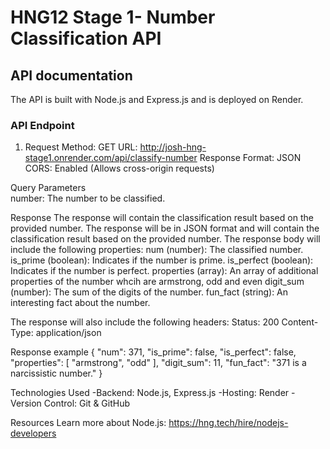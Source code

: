 # HNG12 Stage 1- Number Classification API

## API documentation

The API is built with Node.js and Express.js and is deployed on Render.

### API Endpoint

1. Request
   Method: GET
   URL: http://josh-hng-stage1.onrender.com/api/classify-number
   Response Format: JSON
   CORS: Enabled (Allows cross-origin requests)

Query Parameters  
number: The number to be classified.

Response
The response will contain the classification result based on the provided number.
The response will be in JSON format and will contain the classification result based on the provided number. The response body will include the following properties:
num (number): The classified number.
is_prime (boolean): Indicates if the number is prime.
is_perfect (boolean): Indicates if the number is perfect.
properties (array): An array of additional properties of the number whcih are armstrong, odd and even
digit_sum (number): The sum of the digits of the number.
fun_fact (string): An interesting fact about the number.

The response will also include the following headers:
Status: 200
Content-Type: application/json

Response example
{
"num": 371,
"is_prime": false,
"is_perfect": false,
"properties": [
"armstrong",
"odd"
],
"digit_sum": 11,
"fun_fact": "371 is a narcissistic number."
}

Technologies Used
-Backend: Node.js, Express.js
-Hosting: Render
-Version Control: Git & GitHub

Resources
Learn more about Node.js: https://hng.tech/hire/nodejs-developers
